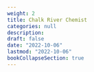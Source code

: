 ```yaml
---
weight: 2
title: Chalk River Chemist
categories: null
description: 
draft: false
date: "2022-10-06"
lastmod: "2022-10-06"
bookCollapseSection: true
---
```


